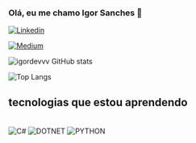 
### Olá, eu me chamo Igor Sanches 👋


[![Linkedin](https://img.shields.io/badge/LinkedIn-0077B5?style=for-the-badge&logo=linkedin&logoColor=white)](https://www.linkedin.com/in/igor-sanches-a79372280/)

[![Medium](https://img.shields.io/badge/Medium-12100E?style=for-the-badge&logo=medium&logoColor=white)](https://medium.com/@igorrsanchees/)


![igordevvv GitHub stats](https://github-readme-stats.vercel.app/api?username=igordevvv&show_icons=true&theme=tokyonight)

![Top Langs](https://github-readme-stats.vercel.app/api/top-langs/?username=igordevvv&hide_progress=true)

## tecnologias que estou aprendendo
<div style ="display: inline_block"><br/>
 <img align="center" alt="C#" src="https://img.shields.io/badge/C%23-239120?style=for-the-badge&logo=c-sharp&logoColor=white" />
  
  <img align="center" alt="DOTNET" src="https://img.shields.io/badge/.NET-5C2D91?style=for-the-badge&logo=.net&logoColor=white" />
  
 <img align="center" alt="PYTHON" src="https://img.shields.io/badge/Python-3776AB?style=for-the-badge&logo=python&logoColor=white" /> 
</div>
